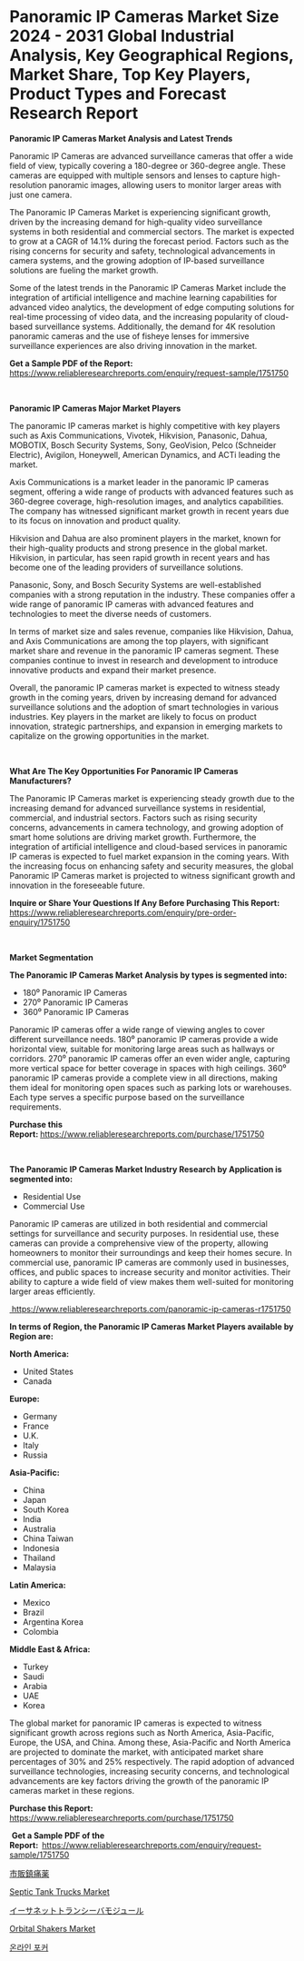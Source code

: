 <p><h1>Panoramic IP Cameras Market Size 2024 - 2031 Global Industrial Analysis, Key Geographical Regions, Market Share, Top Key Players, Product Types and Forecast Research Report</h1></p><p><strong>Panoramic IP Cameras Market Analysis and Latest Trends</strong></p>
<p><p>Panoramic IP Cameras are advanced surveillance cameras that offer a wide field of view, typically covering a 180-degree or 360-degree angle. These cameras are equipped with multiple sensors and lenses to capture high-resolution panoramic images, allowing users to monitor larger areas with just one camera.</p><p>The Panoramic IP Cameras Market is experiencing significant growth, driven by the increasing demand for high-quality video surveillance systems in both residential and commercial sectors. The market is expected to grow at a CAGR of 14.1% during the forecast period. Factors such as the rising concerns for security and safety, technological advancements in camera systems, and the growing adoption of IP-based surveillance solutions are fueling the market growth.</p><p>Some of the latest trends in the Panoramic IP Cameras Market include the integration of artificial intelligence and machine learning capabilities for advanced video analytics, the development of edge computing solutions for real-time processing of video data, and the increasing popularity of cloud-based surveillance systems. Additionally, the demand for 4K resolution panoramic cameras and the use of fisheye lenses for immersive surveillance experiences are also driving innovation in the market.</p></p>
<p><strong>Get a Sample PDF of the Report:&nbsp;</strong> <a href="https://www.reliableresearchreports.com/enquiry/request-sample/1751750">https://www.reliableresearchreports.com/enquiry/request-sample/1751750</a></p>
<p>&nbsp;</p>
<p><strong>Panoramic IP Cameras Major Market Players</strong></p>
<p><p>The panoramic IP cameras market is highly competitive with key players such as Axis Communications, Vivotek, Hikvision, Panasonic, Dahua, MOBOTIX, Bosch Security Systems, Sony, GeoVision, Pelco (Schneider Electric), Avigilon, Honeywell, American Dynamics, and ACTi leading the market.</p><p>Axis Communications is a market leader in the panoramic IP cameras segment, offering a wide range of products with advanced features such as 360-degree coverage, high-resolution images, and analytics capabilities. The company has witnessed significant market growth in recent years due to its focus on innovation and product quality.</p><p>Hikvision and Dahua are also prominent players in the market, known for their high-quality products and strong presence in the global market. Hikvision, in particular, has seen rapid growth in recent years and has become one of the leading providers of surveillance solutions.</p><p>Panasonic, Sony, and Bosch Security Systems are well-established companies with a strong reputation in the industry. These companies offer a wide range of panoramic IP cameras with advanced features and technologies to meet the diverse needs of customers.</p><p>In terms of market size and sales revenue, companies like Hikvision, Dahua, and Axis Communications are among the top players, with significant market share and revenue in the panoramic IP cameras segment. These companies continue to invest in research and development to introduce innovative products and expand their market presence.</p><p>Overall, the panoramic IP cameras market is expected to witness steady growth in the coming years, driven by increasing demand for advanced surveillance solutions and the adoption of smart technologies in various industries. Key players in the market are likely to focus on product innovation, strategic partnerships, and expansion in emerging markets to capitalize on the growing opportunities in the market.</p></p>
<p>&nbsp;</p>
<p><strong>What Are The Key Opportunities For Panoramic IP Cameras Manufacturers?</strong></p>
<p><p>The Panoramic IP Cameras market is experiencing steady growth due to the increasing demand for advanced surveillance systems in residential, commercial, and industrial sectors. Factors such as rising security concerns, advancements in camera technology, and growing adoption of smart home solutions are driving market growth. Furthermore, the integration of artificial intelligence and cloud-based services in panoramic IP cameras is expected to fuel market expansion in the coming years. With the increasing focus on enhancing safety and security measures, the global Panoramic IP Cameras market is projected to witness significant growth and innovation in the foreseeable future.</p></p>
<p><strong>Inquire or Share Your Questions If Any Before Purchasing This Report:</strong> <a href="https://www.reliableresearchreports.com/enquiry/pre-order-enquiry/1751750">https://www.reliableresearchreports.com/enquiry/pre-order-enquiry/1751750</a></p>
<p>&nbsp;</p>
<p><strong>Market Segmentation</strong></p>
<p><strong>The Panoramic IP Cameras Market Analysis by types is segmented into:</strong></p>
<p><ul><li>180⁰ Panoramic IP Cameras</li><li>270⁰ Panoramic IP Cameras</li><li>360⁰ Panoramic IP Cameras</li></ul></p>
<p><p>Panoramic IP cameras offer a wide range of viewing angles to cover different surveillance needs. 180⁰ panoramic IP cameras provide a wide horizontal view, suitable for monitoring large areas such as hallways or corridors. 270⁰ panoramic IP cameras offer an even wider angle, capturing more vertical space for better coverage in spaces with high ceilings. 360⁰ panoramic IP cameras provide a complete view in all directions, making them ideal for monitoring open spaces such as parking lots or warehouses. Each type serves a specific purpose based on the surveillance requirements.</p></p>
<p><strong>Purchase this Report:&nbsp;</strong><a href="https://www.reliableresearchreports.com/purchase/1751750">https://www.reliableresearchreports.com/purchase/1751750</a></p>
<p>&nbsp;</p>
<p><strong>The Panoramic IP Cameras Market Industry Research by Application is segmented into:</strong></p>
<p><ul><li>Residential Use</li><li>Commercial Use</li></ul></p>
<p><p>Panoramic IP cameras are utilized in both residential and commercial settings for surveillance and security purposes. In residential use, these cameras can provide a comprehensive view of the property, allowing homeowners to monitor their surroundings and keep their homes secure. In commercial use, panoramic IP cameras are commonly used in businesses, offices, and public spaces to increase security and monitor activities. Their ability to capture a wide field of view makes them well-suited for monitoring larger areas efficiently.</p></p>
<p><a href="https://www.reliableresearchreports.com/panoramic-ip-cameras-r1751750">&nbsp;https://www.reliableresearchreports.com/panoramic-ip-cameras-r1751750</a></p>
<p><strong>In terms of Region, the Panoramic IP Cameras Market Players available by Region are:</strong></p>
<p>
    <p> <strong> North America: </strong>
        <ul>
            <li>United States</li>
            <li>Canada</li>
        </ul>
        </p> 
    <p> <strong> Europe: </strong>
        <ul>
            <li>Germany</li>
            <li>France</li>
            <li>U.K.</li>
            <li>Italy</li>
            <li>Russia</li>
        </ul>
        </p> 
    <p> <strong> Asia-Pacific: </strong>
        <ul>
            <li>China</li>
            <li>Japan</li>
            <li>South Korea</li>
            <li>India</li>
            <li>Australia</li>
            <li>China Taiwan</li>
            <li>Indonesia</li>
            <li>Thailand</li>
            <li>Malaysia</li>
        </ul>
        </p> 
    <p> <strong> Latin America: </strong>
        <ul>
            <li>Mexico</li>
            <li>Brazil</li>
            <li>Argentina Korea</li>
            <li>Colombia</li>
        </ul>
        </p> 
    <p> <strong> Middle East & Africa: </strong>
        <ul>
            <li>Turkey</li>
            <li>Saudi</li>
            <li>Arabia</li>
            <li>UAE</li>
            <li>Korea</li>
        </ul>
    </p>
    </p>
<p><p>The global market for panoramic IP cameras is expected to witness significant growth across regions such as North America, Asia-Pacific, Europe, the USA, and China. Among these, Asia-Pacific and North America are projected to dominate the market, with anticipated market share percentages of 30% and 25% respectively. The rapid adoption of advanced surveillance technologies, increasing security concerns, and technological advancements are key factors driving the growth of the panoramic IP cameras market in these regions.</p></p>
<p><strong>Purchase this Report: </strong><a href="https://www.reliableresearchreports.com/purchase/1751750">https://www.reliableresearchreports.com/purchase/1751750</a></p>
<p>&nbsp;<strong>Get a Sample PDF of the Report:&nbsp;&nbsp;</strong><a href="https://www.reliableresearchreports.com/enquiry/request-sample/1751750">https://www.reliableresearchreports.com/enquiry/request-sample/1751750</a></p>
<p><strong></strong></p>
<p><p><a href="https://github.com/RodHoppe07/Market-Research-Report-List-1/blob/main/962155531667.md">市販鎮痛薬</a></p><p><a href="https://github.com/mbisetmhermsr/Market-Research-Report-List-2/blob/main/septic-tank-trucks-market.md">Septic Tank Trucks Market</a></p><p><a href="https://github.com/avwofrml53535/Market-Research-Report-List-1/blob/main/605516540820.md">イーサネットトランシーバモジュール</a></p><p><a href="https://github.com/zjyglelu/Market-Research-Report-List-2/blob/main/orbital-shakers-market.md">Orbital Shakers Market</a></p><p><a href="https://medium.com/@haroldwarren626/%EC%98%A8%EB%9D%BC%EC%9D%B8-%ED%8F%AC%EC%BB%A4-%EC%8B%9C%EC%9E%A5-%EC%9D%B4%ED%95%B4-%EC%8B%9C%EC%9E%A5-%EB%8F%99%ED%96%A5-%EC%84%B1%EC%9E%A5-2024%EB%85%84%EB%B6%80%ED%84%B0-2031%EB%85%84%EA%B9%8C%EC%A7%80-%EC%98%88%EC%B8%A1-fc7d22264cee">온라인 포커</a></p></p>